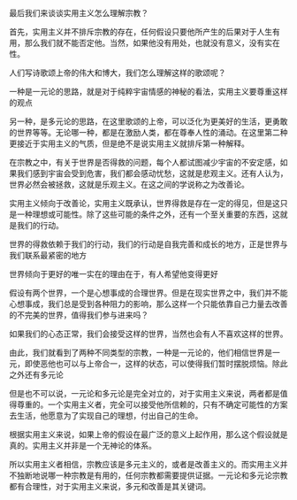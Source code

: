 <p data-pid="WEgxhtED">最后我们来谈谈实用主义怎么理解宗教？</p><p data-pid="IM3ur9Cv">首先，实用主义并不排斥宗教的存在，任何假设只要他所产生的后果对于人生有用，那么我们就不能否定他。当然，如果他没有用处，也就没有意义，没有实在性。</p><p data-pid="8GHCahNt">人们写诗歌颂上帝的伟大和博大，我们怎么理解这样的歌颂呢？</p><p data-pid="YA1eOJ5U">一种是一元论的思路，就是对于纯粹宇宙情感的神秘的看法，实用主义要尊重这样的观点</p><p data-pid="fFlc8fST">另一种，是多元论的思路，在这里歌颂的上帝，可以泛化为更美好的生活，更勇敢的世界等等。无论哪一种，都是在激励人类，都在尊奉人性的涌动。在这里第二种更接近于实用主义的气质，但是绝不是说实用主义就排斥第一种解释。</p><p data-pid="9OrdN8YK">在宗教之中，有关于世界是否得救的问题，每个人都试图减少宇宙的不安定感，如果我们感到宇宙会受到危害，我们都会感动忧愁，这就是悲观主义。还有人认为，世界必然会被拯救，这就是乐观主义。在这之间的学说称之为改善论。</p><p data-pid="TYh7M7j7">实用主义倾向于改善论，实用主义既承认，世界得救是存在一定的得见，但是这只是一种理想或可能性。除了这些可能的条件之外，还有一个至关重要的东西，这就是我们的行动。</p><p data-pid="dbTI_4ag">世界的得救依赖于我们的行动，我们的行动是自我完善和成长的地方，正是世界与我们联系最紧密的地方</p><p data-pid="BvkRAt90">世界倾向于更好的唯一实在的理由在于，有人希望他变得更好</p><p data-pid="SKqs0VZF">假设有两个世界，一个是心想事成的合理世界。但是在现实世界之中，我们并不能心想事成，我们总是受到各种阻力的影响，那么这样一个只能依靠自己力量去改善的不完美的世界，值得我们参与进来吗？</p><p data-pid="E2x2d9Ag">如果我们的心态正常，我们会接受这样的世界，当然也会有人不喜欢这样的世界。</p><p data-pid="G6n8PPYs">由此，我们就看到了两种不同类型的宗教，一种是一元论的，他们相信世界是一元，即使恶他也可以与上帝合一，这样的状态，可以使得我们暂时摆脱烦恼。除此之外还有多元论</p><p data-pid="N2oOH6iq">但是也不可以说，一元论和多元论是完全对立的，对于实用主义来说，两者都是值得尊重的。一个实用主义者，完全可以接受他所信赖的，只有不确定可能性的方案去生活，他愿意为了实现自己的理想，付出自己的生命。</p><p data-pid="mxcfE-2g">根据实用主义来说，如果上帝的假设在最广泛的意义上起作用，那么这个假设就是真的。实用主义并非是一个无神论的体系。</p><p data-pid="JTgJFx6r">所以实用主义者相信，宗教应该是多元主义的，或者是改善主义的。而实用主义并不独断地说哪一种宗教是有用的，任何宗教都需要提供证据。一元论和多元论宗教都有合理性，对于实用主义来说，多元和改善是其关键词。</p><p></p><p></p>